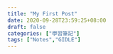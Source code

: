 ```yaml
---
title: "My First Post"
date: 2020-09-28T23:59:25+08:00
draft: false
categories: ["學習筆記"]
tags: ["Notes","GIDLE"]
---
```


